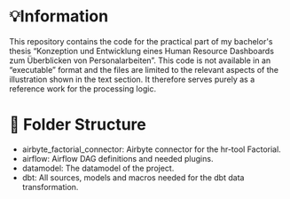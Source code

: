 # 💡Information

This repository contains the code for the practical part of my bachelor's thesis “Konzeption und Entwicklung eines Human Resource Dashboards zum Überblicken von Personalarbeiten”. This code is not available in an “executable” format and the files are limited to the relevant aspects of the illustration shown in the text section. It therefore serves purely as a reference work for the processing logic.

# 📁 Folder Structure

* airbyte_factorial_connector: Airbyte connector for the hr-tool Factorial.
* airflow: Airflow DAG definitions and needed plugins.
* datamodel: The datamodel of the project.
* dbt: All sources, models and macros needed for the dbt data transformation.
